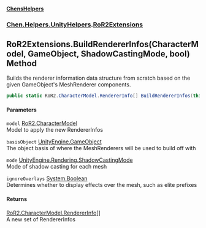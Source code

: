 
#### [ChensHelpers](index 'index')

### [Chen.Helpers.UnityHelpers](Chen_Helpers_UnityHelpers 'Chen.Helpers.UnityHelpers').[RoR2Extensions](Chen_Helpers_UnityHelpers_RoR2Extensions 'Chen.Helpers.UnityHelpers.RoR2Extensions')

## RoR2Extensions.BuildRendererInfos(CharacterModel, GameObject, ShadowCastingMode, bool) Method
Builds the renderer information data structure from scratch based on the given GameObject's MeshRenderer components.  
```csharp
public static RoR2.CharacterModel.RendererInfo[] BuildRendererInfos(this RoR2.CharacterModel model, UnityEngine.GameObject basisObject, UnityEngine.Rendering.ShadowCastingMode mode, bool ignoreOverlays);
```

#### Parameters
<a name='Chen_Helpers_UnityHelpers_RoR2Extensions_BuildRendererInfos(RoR2_CharacterModel_UnityEngine_GameObject_UnityEngine_Rendering_ShadowCastingMode_bool)_model'></a>
`model` [RoR2.CharacterModel](https://docs.microsoft.com/en-us/dotnet/api/RoR2.CharacterModel 'RoR2.CharacterModel')  
Model to apply the new RendererInfos
  
<a name='Chen_Helpers_UnityHelpers_RoR2Extensions_BuildRendererInfos(RoR2_CharacterModel_UnityEngine_GameObject_UnityEngine_Rendering_ShadowCastingMode_bool)_basisObject'></a>
`basisObject` [UnityEngine.GameObject](https://docs.microsoft.com/en-us/dotnet/api/UnityEngine.GameObject 'UnityEngine.GameObject')  
The object basis of where the MeshRenderers will be used to build off with
  
<a name='Chen_Helpers_UnityHelpers_RoR2Extensions_BuildRendererInfos(RoR2_CharacterModel_UnityEngine_GameObject_UnityEngine_Rendering_ShadowCastingMode_bool)_mode'></a>
`mode` [UnityEngine.Rendering.ShadowCastingMode](https://docs.microsoft.com/en-us/dotnet/api/UnityEngine.Rendering.ShadowCastingMode 'UnityEngine.Rendering.ShadowCastingMode')  
Mode of shadow casting for each mesh
  
<a name='Chen_Helpers_UnityHelpers_RoR2Extensions_BuildRendererInfos(RoR2_CharacterModel_UnityEngine_GameObject_UnityEngine_Rendering_ShadowCastingMode_bool)_ignoreOverlays'></a>
`ignoreOverlays` [System.Boolean](https://docs.microsoft.com/en-us/dotnet/api/System.Boolean 'System.Boolean')  
Determines whether to display effects over the mesh, such as elite prefixes
  

#### Returns
[RoR2.CharacterModel.RendererInfo](https://docs.microsoft.com/en-us/dotnet/api/RoR2.CharacterModel.RendererInfo 'RoR2.CharacterModel.RendererInfo')[[]](https://docs.microsoft.com/en-us/dotnet/api/System.Array 'System.Array')  
A new set of RendererInfos
